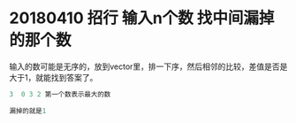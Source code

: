 # 20180410 招行 输入n个数 找中间漏掉的那个数

输入的数可能是无序的，放到vector里，排一下序，然后相邻的比较，差值是否是大于1，就能找到答案了。

```cpp
3  0 3 2 第一个数表示最大的数
    
漏掉的就是1
```

